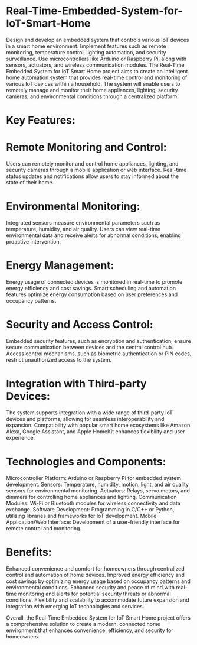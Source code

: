 # Real-Time-Embedded-System-for-IoT-Smart-Home
Design and develop an embedded system that controls various IoT devices in a smart home environment. Implement features such as remote monitoring, temperature control, lighting automation, and security surveillance. Use microcontrollers like Arduino or Raspberry Pi, along with sensors, actuators, and wireless communication modules.
The Real-Time Embedded System for IoT Smart Home project aims to create an intelligent home automation system that provides real-time control and monitoring of various IoT devices within a household. The system will enable users to remotely manage and monitor their home appliances, lighting, security cameras, and environmental conditions through a centralized platform.

# Key Features:

# Remote Monitoring and Control:
Users can remotely monitor and control home appliances, lighting, and security cameras through a mobile application or web interface.
Real-time status updates and notifications allow users to stay informed about the state of their home.

# Environmental Monitoring:
Integrated sensors measure environmental parameters such as temperature, humidity, and air quality.
Users can view real-time environmental data and receive alerts for abnormal conditions, enabling proactive intervention.

# Energy Management:
Energy usage of connected devices is monitored in real-time to promote energy efficiency and cost savings.
Smart scheduling and automation features optimize energy consumption based on user preferences and occupancy patterns.

# Security and Access Control:
Embedded security features, such as encryption and authentication, ensure secure communication between devices and the central control hub.
Access control mechanisms, such as biometric authentication or PIN codes, restrict unauthorized access to the system.

# Integration with Third-party Devices:
The system supports integration with a wide range of third-party IoT devices and platforms, allowing for seamless interoperability and expansion.
Compatibility with popular smart home ecosystems like Amazon Alexa, Google Assistant, and Apple HomeKit enhances flexibility and user experience.

# Technologies and Components:
Microcontroller Platform: Arduino or Raspberry Pi for embedded system development.
Sensors: Temperature, humidity, motion, light, and air quality sensors for environmental monitoring.
Actuators: Relays, servo motors, and dimmers for controlling home appliances and lighting.
Communication Modules: Wi-Fi or Bluetooth modules for wireless connectivity and data exchange.
Software Development: Programming in C/C++ or Python, utilizing libraries and frameworks for IoT development.
Mobile Application/Web Interface: Development of a user-friendly interface for remote control and monitoring.

# Benefits:

Enhanced convenience and comfort for homeowners through centralized control and automation of home devices.
Improved energy efficiency and cost savings by optimizing energy usage based on occupancy patterns and environmental conditions.
Enhanced security and peace of mind with real-time monitoring and alerts for potential security threats or abnormal conditions.
Flexibility and scalability to accommodate future expansion and integration with emerging IoT technologies and services.

Overall, the Real-Time Embedded System for IoT Smart Home project offers a comprehensive solution to create a modern, connected home environment that enhances convenience, efficiency, and security for homeowners.
